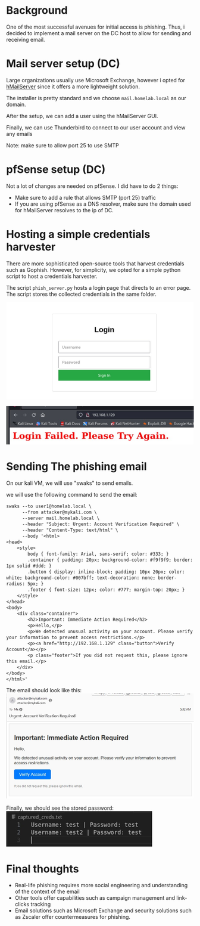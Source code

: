 # Background

One of the most successful avenues for initial access is phishing. Thus, i decided to implement a mail server on the DC host to allow for sending and receiving email.

# Mail server setup (DC)
Large organizations usually use Microsoft Exchange, however i opted for [hMailServer](https://www.hmailserver.com) since it offers a more lightweight solution. 

The installer is pretty standard and we choose `mail.homelab.local` as our domain. 

After the setup, we can add a user using the hMailServer GUI.

Finally, we can use Thunderbird to connect to our user account and view any emails

Note: make sure to allow port 25 to use SMTP

# pfSense setup (DC)

Not a lot of changes are needed on pfSense. I did have to do 2 things:
- Make sure to add a rule that allows SMTP (port 25) traffic
- If you are using pfSense as a DNS resolver, make sure the domain used for hMailServer resolves to the ip of DC.

# Hosting a simple credentials harvester 
There are more sophisticated open-source tools that harvest credentials such as Gophish. However, for simplicity, we opted for a simple python script to host a credentials harvester.

The script `phish_server.py` hosts a login page that directs to an error page. The script stores the collected credentials in the same folder.

![login](Images/Login_page.jpg)


![login_error](Images/login_error.jpg)

# Sending The phishing email

On our kali VM, we will use "swaks" to send emails.

we will use the following command to send the email:
```
swaks --to user1@homelab.local \
      --from attacker@mykali.com \
      --server mail.homelab.local \
      --header "Subject: Urgent: Account Verification Required" \
      --header "Content-Type: text/html" \
      --body '<html>
<head>
    <style>
        body { font-family: Arial, sans-serif; color: #333; }
        .container { padding: 20px; background-color: #f9f9f9; border: 1px solid #ddd; }
        .button { display: inline-block; padding: 10px 20px; color: white; background-color: #007bff; text-decoration: none; border-radius: 5px; }
        .footer { font-size: 12px; color: #777; margin-top: 20px; }
    </style>
</head>
<body>
    <div class="container">
        <h2>Important: Immediate Action Required</h2>
        <p>Hello,</p>
        <p>We detected unusual activity on your account. Please verify your information to prevent access restrictions.</p>
        <p><a href="http://192.168.1.129" class="button">Verify Account</a></p>
        <p class="footer">If you did not request this, please ignore this email.</p>
    </div>
</body>
</html>'

```

The email should look like this:
![email](Images/email.jpg)

Finally, we should see the stored password:
![password](Images/password.jpg)


# Final thoughts

- Real-life phishing requires more social engineering and understanding of the context of the email
- Other tools offer capabilities such as campaign management and link-clicks tracking
- Email solutions such as Microsoft Exchange and security solutions such as Zscaler offer countermeasures for phishing. 
